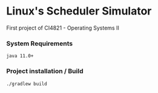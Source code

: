 # Linux's Scheduler Simulator
First project of CI4821 - Operating Systems II

### System Requirements
```
java 11.0+
```

### Project installation / Build
```
./gradlew build
```
